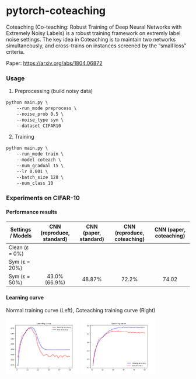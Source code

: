 # pytorch-coteaching
Coteaching (Co-teaching: Robust Training of Deep Neural Networks with Extremely Noisy Labels) is a robust training framework on extremly label noise settings. The key idea in Coteaching is to maintain two networks simultaneously, and cross-trains on instances screened by the “small loss” criteria.

Paper: https://arxiv.org/abs/1804.06872

### Usage
1. Preprocessing (build noisy data)
~~~
python main.py \
    --run_mode preprocess \
    --noise_prob 0.5 \
    --noise_type sym \
    --dataset CIFAR10
~~~

2. Training
~~~
python main.py \
    --run_mode train \
    --model coteach \
    --num_gradual 15 \
    --lr 0.001 \
    --batch_size 128 \
    --num_class 10
~~~



### Experiments on CIFAR-10

#### Performance results
| Settings / Models   	| CNN (reproduce, standard) 	| CNN (paper, standard) 	| CNN (reproduce, coteaching) 	| CNN (paper, coteaching) 	|
|---------------------	|:-------------------------:	|:---------------------:	|:---------------------------:	|:-----------------------:	|
| Clean (ε = 0%)      	|                           	|                       	|                             	|                         	|
| Sym (ε = 20%) 	|                           	|                       	|                             	|                         	|
| Sym (ε = 50%) 	|       43.0% (66.9%)       	|         48.87%        	|            72.2%            	|          74.02          	|


#### Learning curve 
Normal training curve (Left), Coteaching training curve (Right)


<img src="./normal_learning_curve.png" width="40%" />     <img src="./coteach_learning_curve.png" width="40%" />


